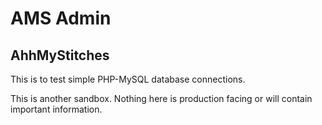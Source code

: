 # AMS Admin
## AhhMyStitches

This is to test simple PHP-MySQL database connections.

This is another sandbox. Nothing here is production facing or will contain important information.